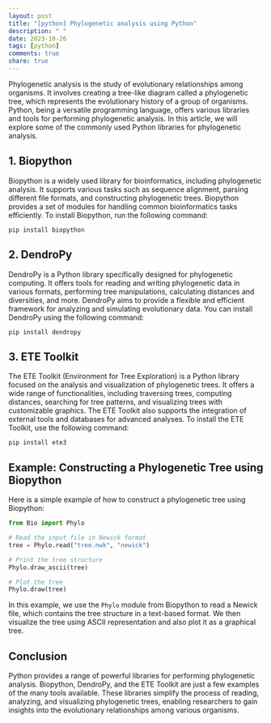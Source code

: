```yaml
---
layout: post
title: "[python] Phylogenetic analysis using Python"
description: " "
date: 2023-10-26
tags: [python]
comments: true
share: true
---
```

Phylogenetic analysis is the study of evolutionary relationships among organisms. It involves creating a tree-like diagram called a phylogenetic tree, which represents the evolutionary history of a group of organisms. Python, being a versatile programming language, offers various libraries and tools for performing phylogenetic analysis. In this article, we will explore some of the commonly used Python libraries for phylogenetic analysis.

## 1. Biopython
Biopython is a widely used library for bioinformatics, including phylogenetic analysis. It supports various tasks such as sequence alignment, parsing different file formats, and constructing phylogenetic trees. Biopython provides a set of modules for handling common bioinformatics tasks efficiently. To install Biopython, run the following command:

```
pip install biopython
```

## 2. DendroPy
DendroPy is a Python library specifically designed for phylogenetic computing. It offers tools for reading and writing phylogenetic data in various formats, performing tree manipulations, calculating distances and diversities, and more. DendroPy aims to provide a flexible and efficient framework for analyzing and simulating evolutionary data. You can install DendroPy using the following command:

```
pip install dendropy
```

## 3. ETE Toolkit
The ETE Toolkit (Environment for Tree Exploration) is a Python library focused on the analysis and visualization of phylogenetic trees. It offers a wide range of functionalities, including traversing trees, computing distances, searching for tree patterns, and visualizing trees with customizable graphics. The ETE Toolkit also supports the integration of external tools and databases for advanced analyses. To install the ETE Toolkit, use the following command:

```
pip install ete3
```

## Example: Constructing a Phylogenetic Tree using Biopython
Here is a simple example of how to construct a phylogenetic tree using Biopython:

```python
from Bio import Phylo

# Read the input file in Newick format
tree = Phylo.read("tree.nwk", "newick")

# Print the tree structure
Phylo.draw_ascii(tree)

# Plot the tree
Phylo.draw(tree)
```

In this example, we use the `Phylo` module from Biopython to read a Newick file, which contains the tree structure in a text-based format. We then visualize the tree using ASCII representation and also plot it as a graphical tree.

## Conclusion
Python provides a range of powerful libraries for performing phylogenetic analysis. Biopython, DendroPy, and the ETE Toolkit are just a few examples of the many tools available. These libraries simplify the process of reading, analyzing, and visualizing phylogenetic trees, enabling researchers to gain insights into the evolutionary relationships among various organisms.